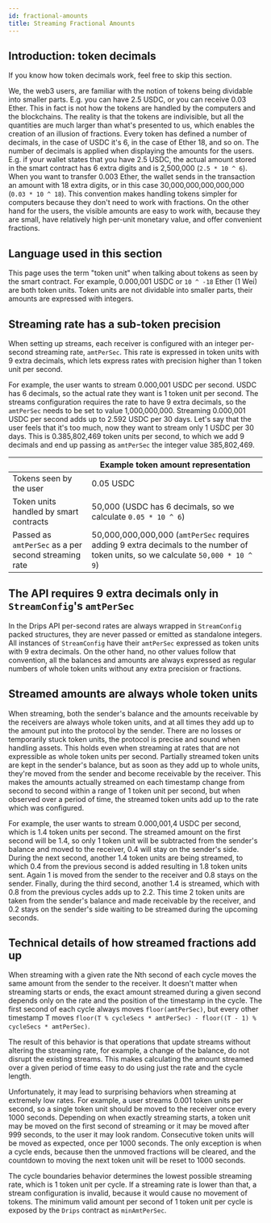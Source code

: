 ```yaml
---
id: fractional-amounts
title: Streaming Fractional Amounts
---
```


## Introduction: token decimals

If you know how token decimals work, feel free to skip this section.

We, the web3 users, are familiar with the notion of tokens being dividable into smaller parts. E.g. you can have 2.5 USDC, or you can receive 0.03 Ether. This in fact is not how the tokens are handled by the computers and the blockchains. The reality is that the tokens are indivisible, but all the quantities are much larger than what's presented to us, which enables the creation of an illusion of fractions. Every token has defined a number of decimals, in the case of USDC it's 6, in the case of Ether 18, and so on. The number of decimals is applied when displaying the amounts for the users. E.g. if your wallet states that you have 2.5 USDC, the actual amount stored in the smart contract has 6 extra digits and is 2,500,000 (`2.5 * 10 ^ 6`). When you want to transfer 0.003 Ether, the wallet sends in the transaction an amount with 18 extra digits, or in this case 30,000,000,000,000,000 (`0.03 * 10 ^ 18`). This convention makes handling tokens simpler for computers because they don't need to work with fractions. On the other hand for the users, the visible amounts are easy to work with, because they are small, have relatively high per-unit monetary value, and offer convenient fractions.

## Language used in this section

This page uses the term "token unit" when talking about tokens as seen by the smart contract. For example, 0.000,001 USDC or `10 ^ -18` Ether (1 Wei) are both token units. Token units are not dividable into smaller parts, their amounts are expressed with integers.

## Streaming rate has a sub-token precision

When setting up streams, each receiver is configured with an integer per-second streaming rate, `amtPerSec`. This rate is expressed in token units with 9 extra decimals, which lets express rates with precision higher than 1 token unit per second.

For example, the user wants to stream 0.000,001 USDC per second. USDC has 6 decimals, so the actual rate they want is 1 token unit per second. The streams configuration requires the rate to have 9 extra decimals, so the `amtPerSec` needs to be set to value 1,000,000,000. Streaming 0.000,001 USDC per second adds up to 2.592 USDC per 30 days. Let's say that the user feels that it's too much, now they want to stream only 1 USDC per 30 days. This is 0.385,802,469 token units per second, to which we add 9 decimals and end up passing as `amtPerSec` the integer value 385,802,469.

|| Example token amount representation|
|-|-
| Tokens seen by the user | 0.05 USDC
| Token units handled by smart contracts | 50,000 (USDC has 6 decimals, so we calculate `0.05 * 10 ^ 6`)
| Passed as `amtPerSec` as a per second streaming rate | 50,000,000,000,000 (`amtPerSec` requires adding 9 extra decimals to the number of token units, so we calculate `50,000 * 10 ^ 9`)

## The API requires 9 extra decimals only in `StreamConfig`'s `amtPerSec`

In the Drips API per-second rates are always wrapped in `StreamConfig` packed structures, they are never passed or emitted as standalone integers. All instances of `StreamConfig` have their `amtPerSec` expressed as token units with 9 extra decimals. On the other hand, no other values follow that convention, all the balances and amounts are always expressed as regular numbers of whole token units without any extra precision or fractions.

## Streamed amounts are always whole token units

When streaming, both the sender's balance and the amounts receivable by the receivers are always whole token units, and at all times they add up to the amount put into the protocol by the sender. There are no losses or temporarily stuck token units, the protocol is precise and sound when handling assets. This holds even when streaming at rates that are not expressible as whole token units per second. Partially streamed token units are kept in the sender's balance, but as soon as they add up to whole units, they're moved from the sender and become receivable by the receiver. This makes the amounts actually streamed on each timestamp change from second to second within a range of 1 token unit per second, but when observed over a period of time, the streamed token units add up to the rate which was configured.

For example, the user wants to stream 0.000,001,4 USDC per second, which is 1.4 token units per second. The streamed amount on the first second will be 1.4, so only 1 token unit will be subtracted from the sender's balance and moved to the receiver, 0.4 will stay on the sender's side. During the next second, another 1.4 token units are being streamed, to which 0.4 from the previous second is added resulting in 1.8 token units sent. Again 1 is moved from the sender to the receiver and 0.8 stays on the sender. Finally, during the third second, another 1.4 is streamed, which with 0.8 from the previous cycles adds up to 2.2. This time 2 token units are taken from the sender's balance and made receivable by the receiver, and 0.2 stays on the sender's side waiting to be streamed during the upcoming seconds.

## Technical details of how streamed fractions add up

When streaming with a given rate the Nth second of each cycle moves the same amount from the sender to the receiver. It doesn't matter when streaming starts or ends, the exact amount streamed during a given second depends only on the rate and the position of the timestamp in the cycle. The first second of each cycle always moves `floor(amtPerSec)`, but every other timestamp T moves `floor(T % cycleSecs * amtPerSec) - floor((T - 1) % cycleSecs * amtPerSec)`.

The result of this behavior is that operations that update streams without altering the streaming rate, for example, a change of the balance, do not disrupt the existing streams. This makes calculating the amount streamed over a given period of time easy to do using just the rate and the cycle length.

Unfortunately, it may lead to surprising behaviors when streaming at extremely low rates. For example, a user streams 0.001 token units per second, so a single token unit should be moved to the receiver once every 1000 seconds. Depending on when exactly streaming starts, a token unit may be moved on the first second of streaming or it may be moved after 999 seconds, to the user it may look random. Consecutive token units will be moved as expected, once per 1000 seconds. The only exception is when a cycle ends, because then the unmoved fractions will be cleared, and the countdown to moving the next token unit will be reset to 1000 seconds.

The cycle boundaries behavior determines the lowest possible streaming rate, which is 1 token unit per cycle. If a streaming rate is lower than that, a stream configuration is invalid, because it would cause no movement of tokens. The minimum valid amount per second of 1 token unit per cycle is exposed by the `Drips` contract as `minAmtPerSec`.
